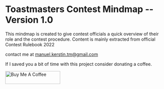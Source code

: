 # Toastmasters Contest Mindmap -- Version 1.0

This mindmap is created to give contest officials a quick overview of their role and the contest procedure. Content is mainly extracted from official Contest Rulebook 2022

contact me at manuel.kerstin.tm@gmail.com

If I saved you a bit of time with this project consider donating a coffee.

<a href="https://www.buymeacoffee.com/manker" target="_blank"><img src="https://cdn.buymeacoffee.com/buttons/default-orange.png" alt="Buy Me A Coffee" height="41" width="174"></a>
